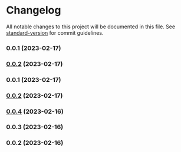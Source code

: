 # Changelog

All notable changes to this project will be documented in this file. See [standard-version](https://github.com/conventional-changelog/standard-version) for commit guidelines.

### 0.0.1 (2023-02-17)

### [0.0.2](https://github.com/tristanjohnson849/react-controlled-animations/compare/v0.0.1...v0.0.2) (2023-02-17)

### 0.0.1 (2023-02-17)

### [0.0.2](https://github.com/tristanjohnson849/react-controlled-animations/compare/v0.0.4...v0.0.2) (2023-02-17)

### [0.0.4](https://github.com/tristanjohnson849/react-controlled-animations/compare/v0.0.3...v0.0.4) (2023-02-16)

### 0.0.3 (2023-02-16)

### 0.0.2 (2023-02-16)
